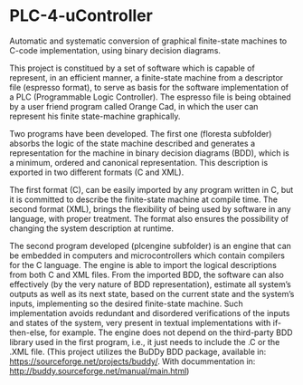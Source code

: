 # PLC-4-uController
Automatic and systematic conversion of graphical finite-state machines to C-code implementation, using binary decision diagrams.

This project is constitued by a set of software which is capable of represent, in an efficient manner, a finite-state machine from a descriptor file (espresso format), to serve as basis for the software implementation of a PLC (Programmable Logic Controller). The espresso file is being obtained by a user friend program called Orange Cad, in which the user can represent his finite state-machine graphically.

Two programs have been developed. The first one (floresta subfolder) absorbs the logic of the state machine described and generates a representation for the machine in binary decision diagrams (BDD), which is a minimum, ordered and canonical representation. This description is exported in two different formats (C and XML). 

The first format (C), can be easily imported by any program written in C, but it is committed to describe the finite-state machine at compile time. The second format (XML), brings the flexibility of being used by software in any language, with proper treatment. The format also ensures the possibility of changing the system description at runtime.

The second program developed (plcengine subfolder) is an engine that can be embedded in computers and microcontrollers which contain compilers for the C language. The engine is able to import the logical descriptions from both C and XML files. From the imported BDD, the software can also effectively (by the very nature of BDD representation), estimate all system’s outputs as well as its next state, based on the current state and the system’s inputs, implementing so the desired finite-state machine. Such implementation avoids redundant and disordered verifications of the inputs and states of the system, very present in textual implementations with if-then-else, for example. The engine does not depend on the third-party BDD library used in the first program, i.e., it just needs to include the .C or the .XML file. (This project utilizes the BuDDy BDD package, available in: https://sourceforge.net/projects/buddy/. With docummentation in: http://buddy.sourceforge.net/manual/main.html)
